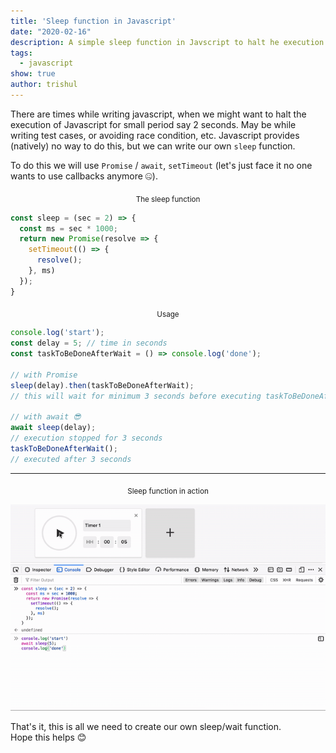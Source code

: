 ```yaml
---
title: 'Sleep function in Javascript'
date: "2020-02-16"
description: A simple sleep function in Javscript to halt he execution of Javascript for small time
tags:
  - javascript
show: true
author: trishul
---
```


There are times while writing javascript, when we might want to halt the execution of Javascript for small period say 2 seconds. May be while writing test cases, or avoiding race condition, etc. Javascript provides (natively) no way to do this, but we can write our own `sleep` function.

To do this we will use `Promise` / `await`, `setTimeout` (let's just face it no one wants to use callbacks anymore 🤐).

<center><sub>The sleep function</sub></center>

```javascript
const sleep = (sec = 2) => {
  const ms = sec * 1000;
  return new Promise(resolve => {
    setTimeout(() => {
      resolve();
    }, ms)
  });
}
```

<center><sub>Usage</sub></center>

```javascript
console.log('start');
const delay = 5; // time in seconds
const taskToBeDoneAfterWait = () => console.log('done');

// with Promise
sleep(delay).then(taskToBeDoneAfterWait);
// this will wait for minimum 3 seconds before executing taskToBeDoneAfterWait

// with await 😎
await sleep(delay);
// execution stopped for 3 seconds
taskToBeDoneAfterWait();
// executed after 3 seconds
```

---
<center><sub>Sleep function in action</sub></center>

![Sleep function in action](./sleep-javascript.gif)

That's it, this is all we need to create our own sleep/wait function.  
Hope this helps 😊